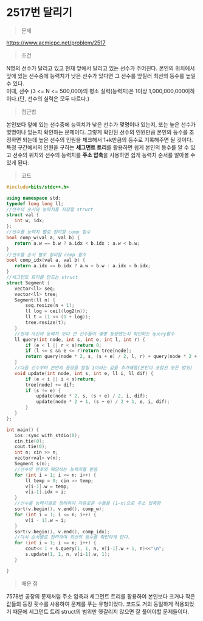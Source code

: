 # 2517번 달리기

> 문제

https://www.acmicpc.net/problem/2517

> 조건

N명의 선수가 달리고 있고 현재 앞에서 달리고 있는 선수가 주어진다. 본인의 위치에서 앞에 있는 선수중에 능력치가 낮은 선수가 있다면 그 선수를 앞질러 최선의 등수를 높일 수 있다.  
이때, 선수 (3 <= N <= 500,000)의 평소 실력(능력치)은 1이상 1,000,000,000이하이다.(단, 선수의 실력은 모두 다르다.)

> 접근법

본인보다 앞에 있는 선수중에 능력치가 낮은 선수가 몇명이나 있는지, 또는 높은 선수가 몇명이나 있는지 확인하는 문제이다. 그렇게 확인된 선수의 인원만큼 본인의 등수를 조정하면 되는데 높은 선수의 인원을 체크해서 1+k만큼의 등수로 기록해주면 될 것이다.  
특정 구간에서의 인원을 구하는 **세그먼트 트리**를 활용하면 쉽게 본인의 등수를 알 수 있고 선수의 위치와 선수의 능력치를 **주소 압축**을 사용하면 쉽게 능력치 순서를 알아볼 수 있게 된다.

> 코드

 ``` c++
#include<bits/stdc++.h>

using namespace std;
typedef long long ll;
//선수의 순서와 능력치를 저장할 struct
struct val {
	int w, idx;
};
//선수를 능력치 별로 정리할 comp 함수
bool comp_w(val a, val b) {
	return a.w == b.w ? a.idx < b.idx : a.w < b.w;
}
//선수를 순서 별로 정리할 comp 함수
bool comp_idx(val a, val b) {
	return a.idx == b.idx ? a.w < b.w : a.idx < b.idx;
}
//세그먼트 트리를 만드는 struct
struct Segment {
	vector<ll> seq;
	vector<ll> tree;
	Segment(ll n) {
		seq.resize(n + 1);
		ll log = ceil(log2(n));
		ll t = (1 << (1 + log));
		tree.resize(t);
	}
    //현재 자신의 능력치 보다 큰 선수들이 몇명 등장했는지 확인하는 query함수
	ll query(int node, int s, int e, int l, int r) {
		if (e < l || r < s)return 0;
		if (l <= s && e <= r)return tree[node];
		return query(node * 2, s, (s + e) / 2, l, r) + query(node * 2 + 1, (s + e) / 2 + 1, e, l, r);
	}
    //다음 선수부터 본인의 등장을 알릴 1이라는 값을 추가해줌(본인이 포함된 모든 범위)
	void update(int node, int s, int e, ll i, ll dif) {
		if (e < i || i < s)return;
		tree[node] += dif;
		if (s != e) {
			update(node * 2, s, (s + e) / 2, i, dif);
			update(node * 2 + 1, (s + e) / 2 + 1, e, i, dif);
		}
	}
};

int main() {
	ios::sync_with_stdio(0);
	cin.tie(0);
	cout.tie(0);
	int n; cin >> n;
	vector<val> v(n);
	Segment s(n);
    //선수의 번호와 해당하는 능력치를 받음
	for (int i = 1; i <= n; i++) {
		ll temp = 0; cin >> temp;
		v[i-1].w = temp;
		v[i-1].idx = i;
	}
    //선수를 능력치별로 정리하여 자유로운 수들을 (1~n)으로 주소 압축함
	sort(v.begin(), v.end(), comp_w);
	for (int i = 1; i <= n; i++) {
		v[i - 1].w = i;
	}
	sort(v.begin(), v.end(), comp_idx);
    //다시 순서별로 정리하여 최선의 등수를 확인하게 한다.
	for (int i = 1; i <= n; i++) {
		cout<< 1 + s.query(1, 1, n, v[i-1].w + 1, n)<<"\n";
		s.update(1, 1, n, v[i-1].w, 1);
	}

}
```

> 배운 점

7578번 공장의 문제처럼 주소 압축과 세그먼트 트리를 활용하여 본인보다 크거나 작은 값들의 등장 횟수를 사용하여 문제를 푸는 유형이었다. 코드도 거의 동일하게 적용되었기 때문에 세그먼트 트리 struct의 범위만 헷갈리지 않으면 잘 풀어야할 문제들이다.